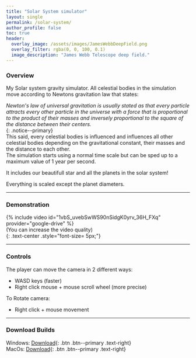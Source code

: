 ```yaml
---
title: "Solar System simulator"
layout: single
permalink: /solar-system/
author_profile: false
toc: true
header:
  overlay_image: /assets/images/JamesWebbDeepField.png
  overlay_filter: rgba(0, 0, 100, 0.1)
  image_description: "James Webb Telescope deep field."
---
```

### Overview

My Solar system gravity simulator. All celestial bodies in the simulation move according to Newtons gravitation law that states:  

*Newton's law of universal gravitation is usually stated as that every particle attracts every other particle in the universe with a force that is proportional to the product of their masses and inversely proportional to the square of the distance between their centers.*   
{: .notice--primary}  
This said, every celestial bodies is influenced and influences all other celestial bodies depending on the gravitational constant, their masses and the distance to each other.  
The simulation starts using a normal time scale but can be sped up to a maximum value of 1 year per second.  

It includes our beautifull star and all the planets in the solar system!  

Everything is scaled except the planet diameters.  

<hr>

### Demonstration  

{% include video id="1vbS_uvebSwWS90nSidgK0yrv_36H_FXq" provider="google-drive" %}  
(You can increase the video quality)  
{: .text-center .style="font-size= 5px;"}

<hr>

### Controls  

The player can move the camera in 2 different ways:
- WASD keys (faster)
- Right click mouse + mouse scroll wheel (more precise)  

To Rotate camera:
- Right click + mouse movement  
<hr>

### Download Builds  

Windows: [Download](https://drive.google.com/uc?export=download&id=1qS1jXzYUGeWKUKw24gKRrmEz78PUUwBe){: .btn .btn--primary .text-right}  
MacOs: [Download](https://drive.google.com/uc?export=download&id=1x8Xj9vCgC0vJ8hooV_ReoqcK6oU9yt0V){: .btn .btn--primary .text-right}